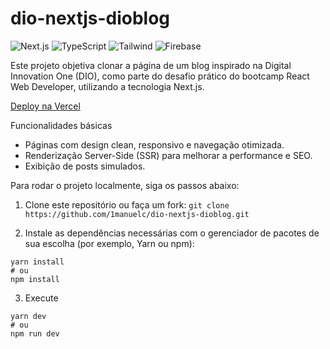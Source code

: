 # dio-nextjs-dioblog

<div> 
  <img src='https://img.shields.io/badge/next.js-%23000000.svg?style=for-the-badge&logo=next.js&logoColor=white' alt='Next.js'> 
  <img src='https://img.shields.io/badge/typescript-%23007ACC.svg?style=for-the-badge&logo=typescript&logoColor=white' alt='TypeScript'>
  <img src='https://img.shields.io/badge/tailwindcss-%2338B2AC.svg?style=for-the-badge&logo=tailwind-css&logoColor=white' alt='Tailwind'>
  <img src='https://img.shields.io/badge/firebase-a08021?style=for-the-badge&logo=firebase&logoColor=ffcd34' alt='Firebase'>
</div>

Este projeto objetiva clonar a página de um blog inspirado na Digital Innovation One (DIO), como parte do desafio prático do bootcamp React Web Developer, utilizando a tecnologia Next.js.

[Deploy na Vercel](https://dio-nextjs-dioblog.vercel.app/)

Funcionalidades básicas

* Páginas com design clean, responsivo e navegação otimizada.
* Renderização Server-Side (SSR) para melhorar a performance e SEO.
* Exibição de posts simulados.

Para rodar o projeto localmente, siga os passos abaixo:

01. Clone este repositório ou faça um fork: `git clone https://github.com/1manuelc/dio-nextjs-dioblog.git`

02. Instale as dependências necessárias com o gerenciador de pacotes de sua escolha (por exemplo, Yarn ou npm):

```
yarn install
# ou
npm install
```

03. Execute
```
yarn dev
# ou
npm run dev
```
